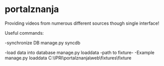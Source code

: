 portalznanja
============

Providing videos from numerous different sources though single interface!



Useful commands:

-synchronize DB
manage.py syncdb

-load data into database
manage.py loaddata -path to fixture-
-Example manage.py loaddata C:\IPRI\portalznanja\web\fixtures\fixture
